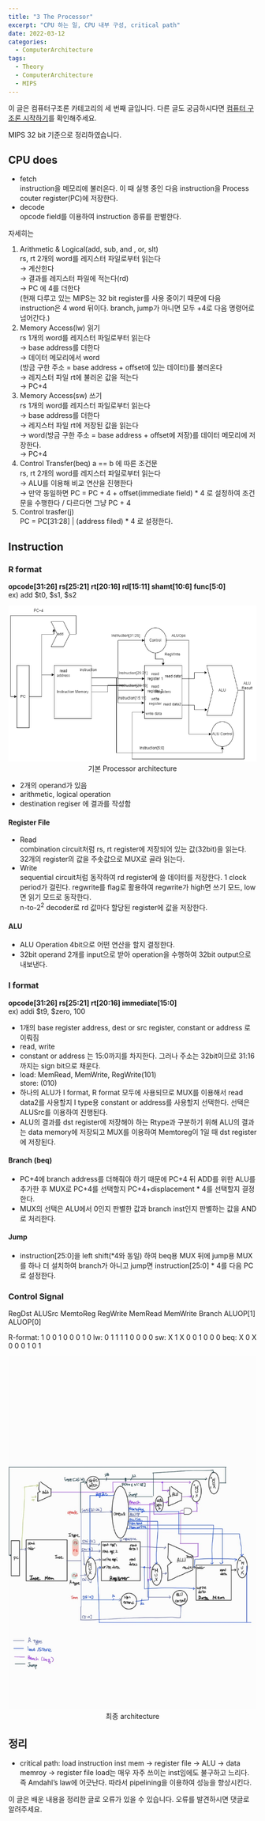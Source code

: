 ```yaml
---
title: "3 The Processor"
excerpt: "CPU 하는 일, CPU 내부 구성, critical path"
date: 2022-03-12
categories:
  - ComputerArchitecture
tags:
  - Theory
  - ComputerArchitecture
  - MIPS
---
```

이 글은 컴퓨터구조론 카테고리의 세 번째 글입니다. 다른 글도 궁금하시다면 [컴퓨터 구조론 시작하기](https://dongwon18.github.io/computerarchitecture/Computer_Architecture_Start/)를 확인해주세요.

MIPS 32 bit 기준으로 정리하였습니다.

## CPU does

- fetch  
instruction을 메모리에 불러온다. 이 때 실행 중인 다음 instruction을 Process couter register(PC)에 저장한다.
- decode  
opcode field를 이용하여 instruction 종류를 판별한다.

자세히는

1. Arithmetic & Logical(add, sub, and , or, slt)  
rs, rt 2개의 word를 레지스터 파일로부터 읽는다   
→ 계산한다   
→ 결과를 레지스터 파일에 적는다(rd)   
→ PC 에 4를 더한다  
(현재 다루고 있는 MIPS는 32 bit register를 사용 중이기 때문에 다음 instruction은 4 word 뒤이다. branch, jump가 아니면 모두 +4로 다음 명령어로 넘어간다.)
2. Memory Access(lw) 읽기  
rs 1개의 word를 레지스터 파일로부터 읽는다   
→ base address를 더한다   
→ 데이터 메모리에서 word  
(방금 구한 주소 = base address + offset에 있는 데이터)를 불러온다  
→ 레지스터 파일 rt에 불러온 값을 적는다  
→ PC+4
3. Memory Access(sw) 쓰기  
rs 1개의 word를 레지스터 파일로부터 읽는다   
→ base address를 더한다   
→ 레지스터 파일 rt에 저장된 값을 읽는다   
→ word(방금 구한 주소 = base address + offset에 저장)를 데이터 메모리에 저장한다.  
→ PC+4
4. Control Transfer(beq) a == b 에 따른 조건문  
rs, rt 2개의 word를 레지스터 파일로부터 읽는다   
→ ALU를 이용해 비교 연산을 진행한다   
→ 만약 동일하면 PC = PC + 4 + offset(immediate field) * 4 로 설정하여 조건문을 수행한다 
    / 다르다면 그냥 PC + 4 
5. Control trasfer(j)  
PC = PC[31:28] | (address filed) * 4 로 설정한다.

## Instruction

### R format

**opcode[31:26] rs[25:21] rt[20:16] rd[15:11] shamt[10:6] func[5:0]**  
ex) add $t0,  $s1, $s2

<p align="center">
  <img src="/assets/images/CPU.drawio.png" alt="기본 Processor Architecture"> <br/>
  기본 Processor architecture
</p>

- 2개의 operand가 있음
- arithmetic, logical operation
- destination regiser 에 결과를 작성함

#### Register File

- Read  
combination circuit처럼 rs, rt register에 저장되어 있는 값(32bit)을 읽는다.  
32개의 register의 값을 주솟값으로 MUX로 골라 읽는다.
- Write  
sequential circuit처럼 동작하여 rd register에 쓸 데이터를 저장한다. 1 clock period가 걸린다. regwrite를 flag로 활용하여 regwrite가 high면 쓰기 모드, low면 읽기 모드로 동작한다.  
n-to-2<sup>2</sup> decoder로 rd 값마다 할당된 register에 값을 저장한다.

#### ALU

- ALU Operation 4bit으로 어떤 연산을 할지 결정한다.
- 32bit operand 2개를 input으로 받아 operation을 수행하여 32bit output으로 내보낸다.

### I format

**opcode[31:26] rs[25:21] rt[20:16] immediate[15:0]**  
ex) addi $t9, $zero, 100

- 1개의 base register address, dest or src register, constant or address 로 이뤄짐
- read, write
- constant or address 는 15:0까지를 차지한다. 그러나 주소는 32bit이므로 31:16까지는 sign bit으로 채운다.
- load: MemRead, MemWrite, RegWrite(101)  
store: (010)
- 하나의 ALU가 I format, R format 모두에 사용되므로 MUX를 이용해서 read data2를 사용할지 I type용 constant or address를 사용할지 선택한다. 선택은 ALUSrc를 이용하여 진행된다.
- ALU의 결과를 dst register에 저장해야 하는 Rtype과 구분하기 위해 ALU의 결과는 data memory에 저장되고 MUX를 이용하여 Memtoreg이 1일 때 dst register에 저장된다.

#### Branch (beq)

- PC+4에 branch address를 더해줘야 하기 때문에 PC+4 뒤 ADD를 위한 ALU를 추가한 후 MUX로 PC+4를 선택할지 PC+4+displacement * 4를 선택할지 결정한다.
- MUX의 선택은 ALU에서 0인지 판별한 값과 branch inst인지 판별하는 값을 AND 로 처리한다.

#### Jump

- instruction[25:0]을 left shift(*4와 동일) 하여 beq용 MUX 뒤에 jump용 MUX를 하나 더 설치하여 branch가 아니고 jump면 instruction[25:0] * 4를 다음 PC로 설정한다.

### Control Signal

RegDst ALUSrc MemtoReg RegWrite MemRead MemWrite Branch ALUOP[1] ALUOP[0]

R-format: 1 0 0 1 0 0 0 1 0
lw: 0 1 1 1 1 0 0 0 0 
sw: X 1 X 0 0 1 0 0 0
beq: X 0 X 0 0 0 1 0 1

<p align="center">
  <img src="/assets/images/CPU.jpg" alt="최종 architecture"> <br/>
  최종 architecture
</p>

## 정리

- critical path: load instruction
inst mem → register file → ALU → data memroy → register file
load는 매우 자주 쓰이는 inst임에도 불구하고 느리다. 즉 Amdahl’s law에 어긋난다. 따라서 pipelining을 이용하여 성능을 향상시킨다.
  
이 글은 배운 내용을 정리한 글로 오류가 있을 수 있습니다. 오류를 발견하시면 댓글로 알려주세요.
  
  
